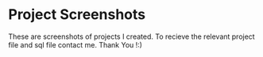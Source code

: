 # Project Screenshots
 
These are screenshots of projects I created.
To recieve the relevant project file and sql file contact me. 
Thank You !:)
